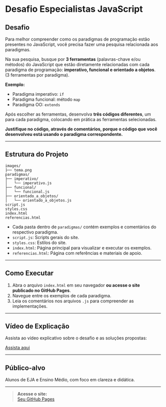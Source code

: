 # Desafio Especialistas JavaScript

## Desafio

Para melhor compreender como os paradigmas de programação estão presentes no JavaScript, você precisa fazer uma pesquisa relacionada aos paradigmas.

Na sua pesquisa, busque por **3 ferramentas** (palavras-chave e/ou métodos) do JavaScript que estão diretamente relacionadas com cada paradigma de programação: **imperativo, funcional e orientado a objetos**.  
(3 ferramentas por paradigma).

**Exemplo:**
- Paradigma imperativo: `if`
- Paradigma funcional: método `map`
- Paradigma OO: `extends`

Após escolher as ferramentas, desenvolva **três códigos diferentes**, um para cada paradigma, colocando em prática as ferramentas selecionadas.

**Justifique no código, através de comentários, porque o código que você desenvolveu está usando o paradigma correspondente.**

---

## Estrutura do Projeto

```
images/
├── tema.png
paradigmas/
├── imperativo/
│   └── imperativo.js
├── funcional/
│   └── funcional.js
├── orientado_a_objetos/
│   └── orientado_a_objetos.js
script.js
styles.css
index.html
referencias.html
```

- Cada pasta dentro de `paradigmas/` contém exemplos e comentários do respectivo paradigma.
- `script.js`: Scripts gerais do site.
- `styles.css`: Estilos do site.
- `index.html`: Página principal para visualizar e executar os exemplos.
- `referencias.html`: Página com referências e materiais de apoio.

---

## Como Executar

1. Abra o arquivo `index.html` em seu navegador **ou acesse o site publicado no GitHub Pages**.
2. Navegue entre os exemplos de cada paradigma.
3. Leia os comentários nos arquivos `.js` para compreender as implementações. 

---

## Vídeo de Explicação

Assista ao vídeo explicativo sobre o desafio e as soluções propostas:

[Assista aqui](https://drive.google.com/drive/folders/1lM_zMizUBvbAhjCavNDb5G_9ULurIDkd?usp=sharing)

---

## Público-alvo

Alunos de EJA e Ensino Médio, com foco em clareza e didática.

---

> **Acesse o site:**  
> [Seu GitHub Pages](https://github.com/lhaislla/desafio_especialistas_javascript](https://lhaislla.github.io/desafio_especialistas_javascript/)
)
